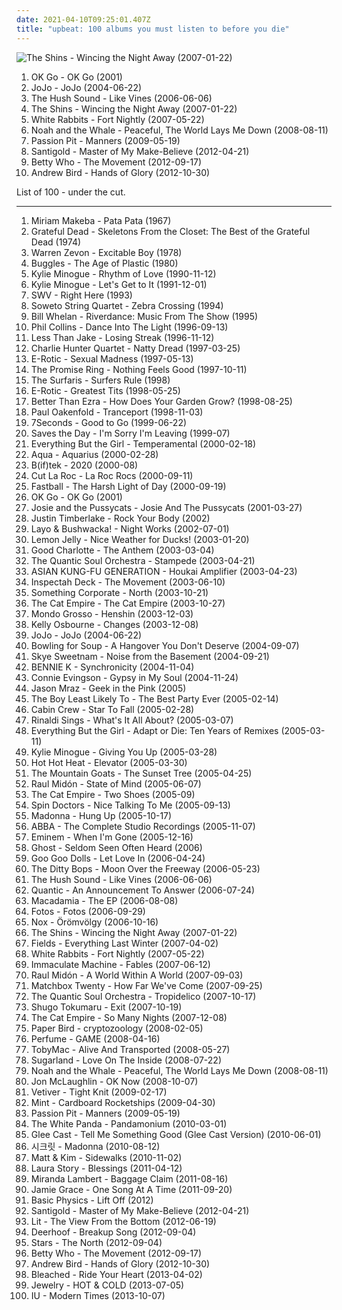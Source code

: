 ```yaml
---
date: 2021-04-10T09:25:01.407Z
title: "upbeat: 100 albums you must listen to before you die"
---
```

![The Shins - Wincing the Night Away (2007-01-22)](http://coverartarchive.org/release/b585fc51-4f54-32d7-89a5-a5d57b3840dd/21173965740-500.jpg "The Shins - Wincing the Night Away (2007-01-22)")
<ol class="albums">
<li data-cover="http://coverartarchive.org/release/d4521b72-6f58-4478-8282-012673e0cbc6/1377135623-500.jpg" data-tags="indie rock, indie" role="button">OK Go - OK Go (2001)</li>
<li data-cover="http://coverartarchive.org/release/3b97be74-25cf-487a-9a55-905f8b61a222/27975675575-500.jpg" data-tags="pop" role="button">JoJo - JoJo (2004-06-22)</li>
<li data-cover="http://coverartarchive.org/release/4ce7c0ae-82d9-469d-88ed-a8875175633e/17321336815-500.jpg" data-tags="indie, the hush sound" role="button">The Hush Sound - Like Vines (2006-06-06)</li>
<li data-cover="http://coverartarchive.org/release/b585fc51-4f54-32d7-89a5-a5d57b3840dd/21173965740-500.jpg" data-tags="indie, indie rock" role="button">The Shins - Wincing the Night Away (2007-01-22)</li>
<li data-cover="https://img.discogs.com/INqUzRAplGH135TGmRt92fhelbo=/fit-in/600x595/filters:strip_icc():format(jpeg):mode_rgb():quality(90)/discogs-images/R-1249494-1203721291.jpeg.jpg" data-tags="indie rock, my favourites of 2007" role="button">White Rabbits - Fort Nightly (2007-05-22)</li>
<li data-cover="http://coverartarchive.org/release/35aa1419-4284-47e8-ac73-b16996d4a4b3/4394764411-500.jpg" data-tags="folk" role="button">Noah and the Whale - Peaceful, The World Lays Me Down (2008-08-11)</li>
<li data-cover="http://coverartarchive.org/release/830e2a21-1e76-40ad-a4a5-9a1b12d656ff/11102770324-500.jpg" data-tags="electronic, indie pop, indie" role="button">Passion Pit - Manners (2009-05-19)</li>
<li data-cover="http://coverartarchive.org/release/d80496fb-c5ea-4625-adb3-1b3dbabd0fae/2216131525-500.jpg" data-tags="electronic, indie, dub, new wave" role="button">Santigold - Master of My Make-Believe (2012-04-21)</li>
<li data-cover="http://coverartarchive.org/release/8b484d1b-65ce-4f84-b0c9-d022f1125ce2/6559339900-500.jpg" data-tags="electronica, electropop, pop, indie pop, upbeat, female vocalist" role="button">Betty Who - The Movement (2012-09-17)</li>
<li data-cover="http://coverartarchive.org/release/fd24dbec-bee1-4059-837f-7b029219c2be/2406385873-500.jpg" data-tags="upbeat, indie-folk, 10s, 2010s, fucking incredible, my gang 12, 2012 albums" role="button">Andrew Bird - Hands of Glory (2012-10-30)</li>
</ol>
List of 100 - under the cut.
<!-- more -->

_________________

<ol class="albums">
<li data-cover="http://coverartarchive.org/release/e436d0c0-008b-3656-b7db-a8d228352f0d/7498580143-500.jpg" data-tags="african, africa" role="button">
Miriam Makeba - Pata Pata (1967)
</li>
<li data-cover="http://coverartarchive.org/release/a6de22f7-a5db-4749-81a8-d8dfac0e65cd/1931948664-500.jpg" data-tags="classic rock" role="button">
Grateful Dead - Skeletons From the Closet: The Best of the Grateful Dead (1974)
</li>
<li data-cover="http://coverartarchive.org/release/b66973ae-deb4-4bc6-a232-31a5837ec21d/3808493783-500.jpg" data-tags="classic rock, rock" role="button">
Warren Zevon - Excitable Boy (1978)
</li>
<li data-cover="http://coverartarchive.org/release/5345137c-dc6e-4d56-9bf8-19d270c27155/2823550916-500.jpg" data-tags="80s" role="button">
Buggles - The Age of Plastic (1980)
</li>
<li data-cover="http://coverartarchive.org/release/7ab52e50-d92a-4c4d-b3ca-35a4ab44420f/16769566191-500.jpg" data-tags="pop, dance" role="button">
Kylie Minogue - Rhythm of Love (1990-11-12)
</li>
<li data-cover="http://coverartarchive.org/release/c397aeb4-cdf7-3772-859c-c4da1821dce1/6995523029-500.jpg" data-tags="pop, dance" role="button">
Kylie Minogue - Let's Get to It (1991-12-01)
</li>
<li data-cover="https://img.discogs.com/46dad272331b770e45c28eea695bf30f59a15b86/images/spacer.gif" data-tags="90s, upbeat, rnb, new jack swing, singles, swv" role="button">
SWV - Right Here (1993)
</li>
<li data-cover="http://coverartarchive.org/release/81cb33ff-9986-40d8-a143-57a6d6fa60c3/17443931847-500.jpg" data-tags="world, upbeat, african, modern classical, string quartet" role="button">
Soweto String Quartet - Zebra Crossing (1994)
</li>
<li data-cover="https://img.discogs.com/s4agxW9MGoVttrqqK657z1owoDU=/fit-in/600x598/filters:strip_icc():format(jpeg):mode_rgb():quality(90)/discogs-images/R-1758704-1264016609.jpeg.jpg" data-tags="riverdance" role="button">
Bill Whelan - Riverdance: Music From The Show (1995)
</li>
<li data-cover="http://coverartarchive.org/release/1e96bc93-0c88-430e-9224-04e4e7d62492/12579136859-500.jpg" data-tags="pop" role="button">
Phil Collins - Dance Into The Light (1996-09-13)
</li>
<li data-cover="http://coverartarchive.org/release/9bc4688e-2268-4765-9d1c-f7c7d621304c/7535656529-500.jpg" data-tags="ska punk, ska" role="button">
Less Than Jake - Losing Streak (1996-11-12)
</li>
<li data-cover="http://coverartarchive.org/release/e485fd3a-dba4-4a76-9af4-1e037f6a4388/15433742880-500.jpg" data-tags="jazz, reggae, cover" role="button">
Charlie Hunter Quartet - Natty Dread (1997-03-25)
</li>
<li data-cover="https://img.discogs.com/8jaTNGy-vkkYpDChAVAthPRrXeU=/fit-in/600x591/filters:strip_icc():format(jpeg):mode_rgb():quality(90)/discogs-images/R-1294620-1493726434-2561.jpeg.jpg" data-tags="eurodance" role="button">
E-Rotic - Sexual Madness (1997-05-13)
</li>
<li data-cover="http://coverartarchive.org/release/c14321b9-137b-4000-933e-ff12237744d1/10057690503-500.jpg" data-tags="emo" role="button">
The Promise Ring - Nothing Feels Good (1997-10-11)
</li>
<li data-cover="https://img.discogs.com/Dbynx4lWCcOI8sdVFzhDgTNzGx0=/fit-in/600x585/filters:strip_icc():format(jpeg):mode_rgb():quality(90)/discogs-images/R-8503660-1583953406-6793.jpeg.jpg" data-tags="surf rock, surf" role="button">
The Surfaris - Surfers Rule (1998)
</li>
<li data-cover="https://img.discogs.com/EDZe1sy8meeQp6M2anl1_V4a_0Q=/fit-in/600x526/filters:strip_icc():format(jpeg):mode_rgb():quality(90)/discogs-images/R-1330864-1507313354-2465.jpeg.jpg" data-tags="dance" role="button">
E-Rotic - Greatest Tits (1998-05-25)
</li>
<li data-cover="http://coverartarchive.org/release/32422903-2376-4e62-8f71-733e9c18b178/9356103670-500.jpg" data-tags="pop, rock, alternative" role="button">
Better Than Ezra - How Does Your Garden Grow? (1998-08-25)
</li>
<li data-cover="http://coverartarchive.org/release/ef23a964-902a-4163-a33f-08af5fa98b35/4636790380-500.jpg" data-tags="trance" role="button">
Paul Oakenfold - Tranceport (1998-11-03)
</li>
<li data-cover="https://via.placeholder.com/450" data-tags="straight edge, upbeat, anthems, yellow, sing-along, total shit, non-visual, ear, 2die4, finely tailored, deek, planet kolob, grumpy still skin, muhammad had a penis, expected, deek deek, deek deek deek, mime of charisma, excreted from a bloody rectum" role="button">
7Seconds - Good to Go (1999-06-22)
</li>
<li data-cover="http://coverartarchive.org/release/135f3de8-f49c-48a9-ab8d-a59abe4dc3aa/10057220100-500.jpg" data-tags="emo, acoustic" role="button">
Saves the Day - I'm Sorry I'm Leaving (1999-07)
</li>
<li data-cover="https://img.discogs.com/GtoMOXBxTsOqrQvOQ4_degxBtlA=/fit-in/600x593/filters:strip_icc():format(jpeg):mode_rgb():quality(90)/discogs-images/R-31372-1258068612.jpeg.jpg" data-tags="electronica, everything but the girl, electronic, lounge" role="button">
Everything But the Girl - Temperamental (2000-02-18)
</li>
<li data-cover="http://coverartarchive.org/release/785b406d-fc4c-4323-861d-fb973d652fa3/19545063480-500.jpg" data-tags="pop, dance" role="button">
Aqua - Aquarius (2000-02-28)
</li>
<li data-cover="http://coverartarchive.org/release/59a341be-0a2e-4261-8ba2-0e5ede059825/9518051392-500.jpg" data-tags="happy, upbeat, loved" role="button">
B(if)tek - 2020 (2000-08)
</li>
<li data-cover="http://coverartarchive.org/release/3ebc33c1-4cf5-4980-8d96-55571b36b8c0/13574627538-500.jpg" data-tags="electronica, turntablism, groove, upbeat, big beat, skint" role="button">
Cut La Roc - La Roc Rocs (2000-09-11)
</li>
<li data-cover="https://img.discogs.com/4Wsee6fjZX1V-BuGaI9uqHZePIU=/fit-in/200x200/filters:strip_icc():format(jpeg):mode_rgb():quality(90)/discogs-images/R-8726204-1467449831-9811.jpeg.jpg" data-tags="rock, pop rock, 90s, upbeat, smart pop, 2000s, driving rhythm, luistertip, all time favorite records, mvr rock radio, cd-sammlung, loved in jr high" role="button">
Fastball - The Harsh Light of Day (2000-09-19)
</li>
<li data-cover="http://coverartarchive.org/release/d4521b72-6f58-4478-8282-012673e0cbc6/1377135623-500.jpg" data-tags="indie rock, indie" role="button">
OK Go - OK Go (2001)
</li>
<li data-cover="http://coverartarchive.org/release/b9964f92-8d7c-4221-8f0a-852eb6a9d15c/9945702909-500.jpg" data-tags="soundtrack, albums i played the hell out of" role="button">
Josie and the Pussycats - Josie And The Pussycats (2001-03-27)
</li>
<li data-cover="http://coverartarchive.org/release/4823e01f-dd9c-49bc-9ea3-b98fc54a01bc/19580814053-500.jpg" data-tags="upbeat, want more, neptunes, things i like, is love, slick production" role="button">
Justin Timberlake - Rock Your Body (2002)
</li>
<li data-cover="https://via.placeholder.com/450" data-tags="house, electronic" role="button">
Layo & Bushwacka! - Night Works (2002-07-01)
</li>
<li data-cover="http://coverartarchive.org/release/12b5b7b3-5094-4d99-b435-b90d0f11dd9e/19917302127-500.jpg" data-tags="electronica, british, downtempo, upbeat, electro-bossa-jazz" role="button">
Lemon Jelly - Nice Weather for Ducks! (2003-01-20)
</li>
<li data-cover="https://img.discogs.com/BL1-g5PjUPrEbP1dLE7L-ntzHuI=/fit-in/600x528/filters:strip_icc():format(jpeg):mode_rgb():quality(90)/discogs-images/R-2500681-1537377902-1643.jpeg.jpg" data-tags="pop, rock, upbeat, elite beat agents" role="button">
Good Charlotte - The Anthem (2003-03-04)
</li>
<li data-cover="https://img.discogs.com/bBN6bb7ozo-eV-DkeG9OohDAM-8=/fit-in/500x452/filters:strip_icc():format(jpeg):mode_rgb():quality(90)/discogs-images/R-134435-1323947605.jpeg.jpg" data-tags="funk" role="button">
The Quantic Soul Orchestra - Stampede (2003-04-21)
</li>
<li data-cover="https://img.discogs.com/6eqJclpBSHFjPIgdfTzCFm1Twm4=/fit-in/500x500/filters:strip_icc():format(jpeg):mode_rgb():quality(90)/discogs-images/R-13877239-1563119976-9959.jpeg.jpg" data-tags="j-rock, jrock" role="button">
ASIAN KUNG-FU GENERATION - Houkai Amplifier (2003-04-23)
</li>
<li data-cover="http://coverartarchive.org/release/7cfe7904-c9f6-4d1b-933a-b6f948662026/4445328452-500.jpg" data-tags="hip-hop, rap" role="button">
Inspectah Deck - The Movement (2003-06-10)
</li>
<li data-cover="https://via.placeholder.com/450" data-tags="piano rock" role="button">
Something Corporate - North (2003-10-21)
</li>
<li data-cover="http://coverartarchive.org/release/84ae99a9-0cd3-4b13-ac6a-f05d41460912/15840373056-500.jpg" data-tags="ska" role="button">
The Cat Empire - The Cat Empire (2003-10-27)
</li>
<li data-cover="http://coverartarchive.org/release/6c195078-5c23-42bf-b00e-b5fcb61a18a3/18999054742-500.jpg" data-tags="electronica, upbeat, party" role="button">
Mondo Grosso - Henshin (2003-12-03)
</li>
<li data-cover="https://img.discogs.com/Jl0V8rjcaGjy85gufDFe4KtKgZs=/fit-in/240x240/filters:strip_icc():format(jpeg):mode_rgb():quality(90)/discogs-images/R-833504-1163460649.jpeg.jpg" data-tags="pop, rock" role="button">
Kelly Osbourne - Changes (2003-12-08)
</li>
<li data-cover="http://coverartarchive.org/release/3b97be74-25cf-487a-9a55-905f8b61a222/27975675575-500.jpg" data-tags="pop" role="button">
JoJo - JoJo (2004-06-22)
</li>
<li data-cover="https://img.discogs.com/_61xPtVz3IOVR9NxeGWY042LXUc=/fit-in/600x524/filters:strip_icc():format(jpeg):mode_rgb():quality(90)/discogs-images/R-6203928-1540255153-1360.jpeg.jpg" data-tags="pop punk, punk rock" role="button">
Bowling for Soup - A Hangover You Don't Deserve (2004-09-07)
</li>
<li data-cover="https://img.discogs.com/FH5EyJ1vHROjni-DJam6i3vIffE=/fit-in/599x600/filters:strip_icc():format(jpeg):mode_rgb():quality(90)/discogs-images/R-1123385-1491730920-7201.jpeg.jpg" data-tags="rock, female vocalists, skye sweetnam, pop" role="button">
Skye Sweetnam - Noise from the Basement (2004-09-21)
</li>
<li data-cover="http://coverartarchive.org/release/7ff6d822-2613-4b47-9674-4e9ab7e86ec7/20717782980-500.jpg" data-tags="bennie k" role="button">
BENNIE K - Synchronicity (2004-11-04)
</li>
<li data-cover="http://coverartarchive.org/release/ca209149-d6e1-46ba-9f15-95d349cb4732/6657173427-500.jpg" data-tags="jazz vocal" role="button">
Connie Evingson - Gypsy in My Soul (2004-11-24)
</li>
<li data-cover="https://img.discogs.com/KH_obe4t2XqgyH4fCL8OnnJB4rg=/fit-in/600x578/filters:strip_icc():format(jpeg):mode_rgb():quality(90)/discogs-images/R-2370978-1280120113.jpeg.jpg" data-tags="upbeat, humour, discoverockult" role="button">
Jason Mraz - Geek in the Pink (2005)
</li>
<li data-cover="http://coverartarchive.org/release/9bd752d0-2b57-3395-8164-b75abc8e2e42/12608703957-500.jpg" data-tags="indie" role="button">
The Boy Least Likely To - The Best Party Ever (2005-02-14)
</li>
<li data-cover="https://img.discogs.com/3fIhLQUcVaZL6CnQRk1FI1UhkBI=/fit-in/600x600/filters:strip_icc():format(jpeg):mode_rgb():quality(90)/discogs-images/R-410875-1170776250.jpeg.jpg" data-tags="dance, upbeat, neugisfavalb" role="button">
Cabin Crew - Star To Fall (2005-02-28)
</li>
<li data-cover="https://img.discogs.com/d-7GIXMgoQsKWGsrR5tyFPfLt4M=/fit-in/600x600/filters:strip_icc():format(jpeg):mode_rgb():quality(90)/discogs-images/R-5584663-1459513238-5367.jpeg.jpg" data-tags="indie pop, happy, upbeat, groovy, northern soul, brit-pop, brit pop, fab, sixties pop, swinging london" role="button">
Rinaldi Sings - What's It All About? (2005-03-07)
</li>
<li data-cover="http://coverartarchive.org/release/7b20e188-c9dd-48da-b723-221af61af752/12568552591-500.jpg" data-tags="electronic" role="button">
Everything But the Girl - Adapt or Die: Ten Years of Remixes (2005-03-11)
</li>
<li data-cover="https://img.discogs.com/Q-7vfxTgCS7ildxjVHtrX4MoOrU=/fit-in/600x595/filters:strip_icc():format(jpeg):mode_rgb():quality(90)/discogs-images/R-427828-1226584117.jpeg.jpg" data-tags="pop" role="button">
Kylie Minogue - Giving You Up (2005-03-28)
</li>
<li data-cover="http://coverartarchive.org/release/4efa9e15-dea6-34ba-916d-b9a1f96244bf/4783882548-500.jpg" data-tags="indie rock, indie, rock, canadian" role="button">
Hot Hot Heat - Elevator (2005-03-30)
</li>
<li data-cover="http://coverartarchive.org/release/da425314-ecc7-4db3-a296-90942f172b18/28511522132-500.jpg" data-tags="indie" role="button">
The Mountain Goats - The Sunset Tree (2005-04-25)
</li>
<li data-cover="https://img.discogs.com/HvRkmWKYYXteSEk62isVUKGyzZ4=/fit-in/600x600/filters:strip_icc():format(jpeg):mode_rgb():quality(90)/discogs-images/R-554764-1265495863.jpeg.jpg" data-tags="acoustic" role="button">
Raul Midón - State of Mind (2005-06-07)
</li>
<li data-cover="https://img.discogs.com/YtrSaPszyrFXACFtOQboWrZfrNU=/fit-in/500x500/filters:strip_icc():format(jpeg):mode_rgb():quality(90)/discogs-images/R-893597-1170067201.jpeg.jpg" data-tags="ska, alternative, australian" role="button">
The Cat Empire - Two Shoes (2005-09)
</li>
<li data-cover="https://img.discogs.com/_9DQE2k0XJNDlzWIUMm4MztuVT8=/fit-in/600x767/filters:strip_icc():format(jpeg):mode_rgb():quality(90)/discogs-images/R-12706562-1540419126-4726.jpeg.jpg" data-tags="rock, upbeat, relationship, under rated albums" role="button">
Spin Doctors - Nice Talking To Me (2005-09-13)
</li>
<li data-cover="https://img.discogs.com/Qgq0-RXzpPn9DJTZtg1P23gUWlU=/fit-in/600x606/filters:strip_icc():format(jpeg):mode_rgb():quality(90)/discogs-images/R-3782966-1510138621-5071.jpeg.jpg" data-tags="dance, madonna" role="button">
Madonna - Hung Up (2005-10-17)
</li>
<li data-cover="http://coverartarchive.org/release/95557bc8-c763-46c2-a189-5333f1245bc6/10255380437-500.jpg" data-tags="pop" role="button">
ABBA - The Complete Studio Recordings (2005-11-07)
</li>
<li data-cover="http://coverartarchive.org/release/6be26d1d-b102-48b2-8f6c-02dfd5a16ce8/15065156161-500.jpg" data-tags="eminem" role="button">
Eminem - When I'm Gone (2005-12-16)
</li>
<li data-cover="https://img.discogs.com/kc6zjOWA73kSzUfcnXS7tj5fIJ4=/fit-in/500x500/filters:strip_icc():format(jpeg):mode_rgb():quality(90)/discogs-images/R-865662-1268497050.jpeg.jpg" data-tags="hip hop" role="button">
Ghost - Seldom Seen Often Heard (2006)
</li>
<li data-cover="https://img.discogs.com/r_FBVFPof_yTZIlFN7aHXTpNi4A=/fit-in/600x600/filters:strip_icc():format(jpeg):mode_rgb():quality(90)/discogs-images/R-14246467-1570650643-7779.jpeg.jpg" data-tags="alternative, rock" role="button">
Goo Goo Dolls - Let Love In (2006-04-24)
</li>
<li data-cover="http://coverartarchive.org/release/0ab0869b-f0bf-464c-adf0-c56391027606/11455475666-500.jpg" data-tags="folk, indie" role="button">
The Ditty Bops - Moon Over the Freeway (2006-05-23)
</li>
<li data-cover="http://coverartarchive.org/release/4ce7c0ae-82d9-469d-88ed-a8875175633e/17321336815-500.jpg" data-tags="indie, the hush sound" role="button">
The Hush Sound - Like Vines (2006-06-06)
</li>
<li data-cover="https://img.discogs.com/bfMEL68rc00P8HtCMLhDFbEPGm8=/fit-in/354x346/filters:strip_icc():format(jpeg):mode_rgb():quality(90)/discogs-images/R-736035-1153535752.jpeg.jpg" data-tags="downtempo, future jazz" role="button">
Quantic - An Announcement To Answer (2006-07-24)
</li>
<li data-cover="http://coverartarchive.org/release/2c149f1a-9fb8-454d-b4ae-e9f72d4251b4/5042414016-500.jpg" data-tags="experimental, unsigned, electronica, indie, alternative, chillout" role="button">
Macadamia - The EP (2006-08-08)
</li>
<li data-cover="http://coverartarchive.org/release/8e399300-e2d0-4836-ade1-67783e8aba6c/1594214502-500.jpg" data-tags="german" role="button">
Fotos - Fotos (2006-09-29)
</li>
<li data-cover="http://coverartarchive.org/release/06b093db-c713-4339-aea9-ecf0c5f4d5b4/2406765037-500.jpg" data-tags="upbeat, nox" role="button">
Nox - Örömvölgy (2006-10-16)
</li>
<li data-cover="http://coverartarchive.org/release/b585fc51-4f54-32d7-89a5-a5d57b3840dd/21173965740-500.jpg" data-tags="indie, indie rock" role="button">
The Shins - Wincing the Night Away (2007-01-22)
</li>
<li data-cover="https://img.discogs.com/29JBgDoQruO6-DW_ho5ebIHhjN4=/fit-in/500x500/filters:strip_icc():format(jpeg):mode_rgb():quality(90)/discogs-images/R-1143388-1196870865.jpeg.jpg" data-tags="indie, alternative" role="button">
Fields - Everything Last Winter (2007-04-02)
</li>
<li data-cover="https://img.discogs.com/INqUzRAplGH135TGmRt92fhelbo=/fit-in/600x595/filters:strip_icc():format(jpeg):mode_rgb():quality(90)/discogs-images/R-1249494-1203721291.jpeg.jpg" data-tags="indie rock, my favourites of 2007" role="button">
White Rabbits - Fort Nightly (2007-05-22)
</li>
<li data-cover="http://coverartarchive.org/release/20260b41-ffad-4a4d-a065-6b30d56cb8c7/20106875312-500.jpg" data-tags="indie, canadian, upbeat, energetic, 00s" role="button">
Immaculate Machine - Fables (2007-06-12)
</li>
<li data-cover="https://img.discogs.com/qjijcs_f5MpmX0O4sBQqBklpJZw=/fit-in/596x591/filters:strip_icc():format(jpeg):mode_rgb():quality(90)/discogs-images/R-1184801-1199138235.jpeg.jpg" data-tags="latin jazz, soul-jazz" role="button">
Raul Midón - A World Within A World (2007-09-03)
</li>
<li data-cover="https://img.discogs.com/3p3O8BTdNfV9sYD3RoaW9sVfuyA=/fit-in/600x540/filters:strip_icc():format(jpeg):mode_rgb():quality(90)/discogs-images/R-1229133-1244834457.jpeg.jpg" data-tags="upbeat" role="button">
Matchbox Twenty - How Far We've Come (2007-09-25)
</li>
<li data-cover="http://coverartarchive.org/release/ed0602ec-9068-4000-b8f6-ef80cb7831e9/3404423512-500.jpg" data-tags="soul" role="button">
The Quantic Soul Orchestra - Tropidelico (2007-10-17)
</li>
<li data-cover="https://img.discogs.com/54qWLcwP9FForIDuDdu02Lcrw6Y=/fit-in/500x445/filters:strip_icc():format(jpeg):mode_rgb():quality(90)/discogs-images/R-1407331-1217045468.jpeg.jpg" data-tags="folk, folk pop" role="button">
Shugo Tokumaru - Exit (2007-10-19)
</li>
<li data-cover="http://coverartarchive.org/release/60c75797-7ea4-4a9d-83f5-b25dea1c4bce/2067224068-500.jpg" data-tags="funk, ska, jazz" role="button">
The Cat Empire - So Many Nights (2007-12-08)
</li>
<li data-cover="http://coverartarchive.org/release/aa1dc292-fb1f-4a92-b0b8-42497b40a7c9/8639130572-500.jpg" data-tags="indie, indie pop, female vocalists, upbeat, girl, wimpy" role="button">
Paper Bird - cryptozoology (2008-02-05)
</li>
<li data-cover="http://coverartarchive.org/release/6731434a-6638-3029-bfe6-cde8fa92b04f/3623870570-500.jpg" data-tags="electropop, japanese, j-pop" role="button">
Perfume - GAME (2008-04-16)
</li>
<li data-cover="http://coverartarchive.org/release/6d1dd9fb-c8af-4b4a-9072-ed1f5fa3b946/2220693541-500.jpg" data-tags="christian rock" role="button">
TobyMac - Alive And Transported (2008-05-27)
</li>
<li data-cover="http://coverartarchive.org/release/705ba981-d00e-4ad0-ac65-e78375b51c7e/11573283421-500.jpg" data-tags="country" role="button">
Sugarland - Love On The Inside (2008-07-22)
</li>
<li data-cover="http://coverartarchive.org/release/35aa1419-4284-47e8-ac73-b16996d4a4b3/4394764411-500.jpg" data-tags="folk" role="button">
Noah and the Whale - Peaceful, The World Lays Me Down (2008-08-11)
</li>
<li data-cover="https://img.discogs.com/Zms9UfTPdp75NZFwywR9djJ_rQE=/fit-in/400x400/filters:strip_icc():format(jpeg):mode_rgb():quality(90)/discogs-images/R-4580994-1369007188-3670.jpeg.jpg" data-tags="pop" role="button">
Jon McLaughlin - OK Now (2008-10-07)
</li>
<li data-cover="https://img.discogs.com/10Lt6TJCOruU1oMj7B6IH4RfjEA=/fit-in/600x602/filters:strip_icc():format(jpeg):mode_rgb():quality(90)/discogs-images/R-1820953-1245589712.jpeg.jpg" data-tags="folk" role="button">
Vetiver - Tight Knit (2009-02-17)
</li>
<li data-cover="http://coverartarchive.org/release/7009c2c5-b1ce-45d0-a085-9948346cb4fc/3956265734-500.jpg" data-tags="electronic, idm, upbeat, optimistic, melodic idm, melodic electronica, chilled electronica" role="button">
Mint - Cardboard Rocketships (2009-04-30)
</li>
<li data-cover="http://coverartarchive.org/release/830e2a21-1e76-40ad-a4a5-9a1b12d656ff/11102770324-500.jpg" data-tags="electronic, indie pop, indie" role="button">
Passion Pit - Manners (2009-05-19)
</li>
<li data-cover="http://coverartarchive.org/release/e3a4f52d-a657-4a14-82b8-bfad664532ee/5764867486-500.jpg" data-tags="dance, upbeat, mashup, party" role="button">
The White Panda - Pandamonium (2010-03-01)
</li>
<li data-cover="https://img.discogs.com/WK1gsKSmS5X133KZp4aK_QT1wD8=/fit-in/600x521/filters:strip_icc():format(jpeg):mode_rgb():quality(90)/discogs-images/R-2589830-1291999111.jpeg.jpg" data-tags="happy, funk, bass, upbeat, funky, inspirational, glee" role="button">
Glee Cast - Tell Me Something Good (Glee Cast Version) (2010-06-01)
</li>
<li data-cover="http://coverartarchive.org/release/9baed499-f218-42f9-a6a4-0efa95e0c8e9/20226381411-500.jpg" data-tags="k-pop" role="button">
시크릿 - Madonna (2010-08-12)
</li>
<li data-cover="http://coverartarchive.org/release/c836c0e6-e93c-49cf-8ec4-b411c9f86287/10324450475-500.jpg" data-tags="indie pop" role="button">
Matt & Kim - Sidewalks (2010-11-02)
</li>
<li data-cover="https://img.discogs.com/gIx7jY7a3LKMhZd-c5DbfXTy_ik=/fit-in/500x500/filters:strip_icc():format(jpeg):mode_rgb():quality(90)/discogs-images/R-3278913-1323641247.jpeg.jpg" data-tags="blessings album" role="button">
Laura Story - Blessings (2011-04-12)
</li>
<li data-cover="https://img.discogs.com/X_kzjvowRoPfR9vUUZUWLEySPLQ=/fit-in/600x599/filters:strip_icc():format(jpeg):mode_rgb():quality(90)/discogs-images/R-11528517-1517940285-4902.jpeg.jpg" data-tags="country, upbeat, workout, 2011 releases, m lambert" role="button">
Miranda Lambert - Baggage Claim (2011-08-16)
</li>
<li data-cover="https://img.discogs.com/G7HyYEB9wOyIx3Sif0JokVsPwaw=/fit-in/600x600/filters:strip_icc():format(jpeg):mode_rgb():quality(90)/discogs-images/R-5471970-1394227263-5509.jpeg.jpg" data-tags="pop, folk, acoustic, guitar, upbeat, christian rock, surf music, christian hip-hop, contemporary gospel tag" role="button">
Jamie Grace - One Song At A Time (2011-09-20)
</li>
<li data-cover="http://coverartarchive.org/release/494ec6fe-e720-406c-ac3f-f7c76f28e603/7333114765-500.jpg" data-tags="upbeat" role="button">
Basic Physics - Lift Off (2012)
</li>
<li data-cover="http://coverartarchive.org/release/d80496fb-c5ea-4625-adb3-1b3dbabd0fae/2216131525-500.jpg" data-tags="electronic, indie, dub, new wave" role="button">
Santigold - Master of My Make-Believe (2012-04-21)
</li>
<li data-cover="http://coverartarchive.org/release/a6fdedaf-0816-4d94-9eb7-d4fcc8122f3b/11891179673-500.jpg" data-tags="rock, alternative, upbeat, summer, party, excellent, drinking, kickass, wicked, good times, rad, vacation, great vocals, my jam" role="button">
Lit - The View From the Bottom (2012-06-19)
</li>
<li data-cover="https://img.discogs.com/0eLPCxHo0284lfurJDojORH-WyQ=/fit-in/438x438/filters:strip_icc():format(jpeg):mode_rgb():quality(90)/discogs-images/R-3841994-1346544165-6991.jpeg.jpg" data-tags="noise pop" role="button">
Deerhoof - Breakup Song (2012-09-04)
</li>
<li data-cover="http://coverartarchive.org/release/388e1e08-0628-4799-bd60-a50a6ba590da/4876724124-500.jpg" data-tags="indie pop" role="button">
Stars - The North (2012-09-04)
</li>
<li data-cover="http://coverartarchive.org/release/8b484d1b-65ce-4f84-b0c9-d022f1125ce2/6559339900-500.jpg" data-tags="electronica, electropop, pop, indie pop, upbeat, female vocalist" role="button">
Betty Who - The Movement (2012-09-17)
</li>
<li data-cover="http://coverartarchive.org/release/fd24dbec-bee1-4059-837f-7b029219c2be/2406385873-500.jpg" data-tags="upbeat, indie-folk, 10s, 2010s, fucking incredible, my gang 12, 2012 albums" role="button">
Andrew Bird - Hands of Glory (2012-10-30)
</li>
<li data-cover="http://coverartarchive.org/release/9d1cdb23-83aa-4f72-b52e-2dd467fdffd8/3690100979-500.jpg" data-tags="indie" role="button">
Bleached - Ride Your Heart (2013-04-02)
</li>
<li data-cover="https://img.discogs.com/lKYwW0tSbwme2EQJ6iqGR4xA8CE=/fit-in/600x600/filters:strip_icc():format(jpeg):mode_rgb():quality(90)/discogs-images/R-17388880-1613184104-2790.jpeg.jpg" data-tags="k-pop, summer jam" role="button">
Jewelry - HOT & COLD (2013-07-05)
</li>
<li data-cover="http://coverartarchive.org/release/112e4e8d-200e-4e5d-ba01-9268981f5fb8/11618458255-500.jpg" data-tags="jazz, bossa nova, k-pop, pop" role="button">
IU - Modern Times (2013-10-07)
</li>
</ol>